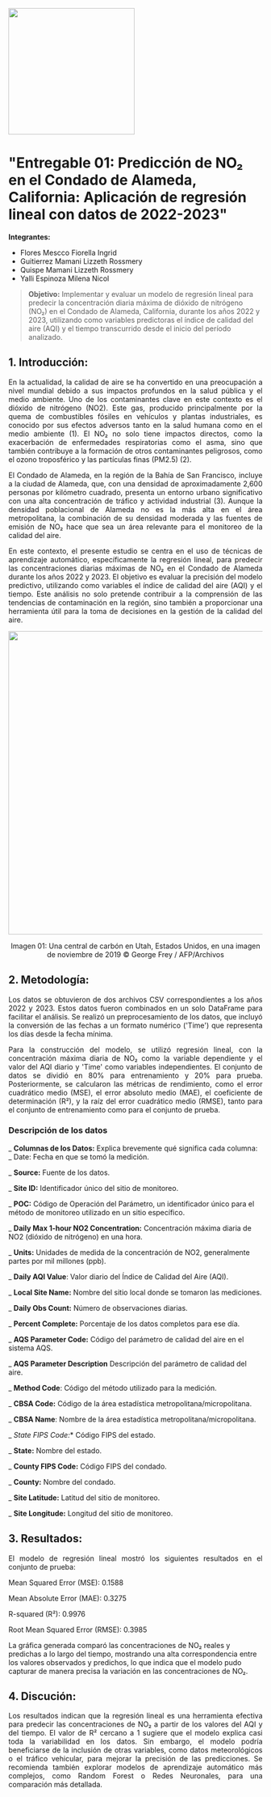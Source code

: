 <p align="left">
  <img src="https://semanadelcannabis.cayetano.edu.pe/assets/img/logo-upch.png" width="250">
 
</p>

# **"Entregable 01: Predicción de NO₂ en el Condado de Alameda, California: Aplicación de regresión lineal con datos de 2022-2023"**

**Integrantes:**

- Flores Mescco Fiorella Ingrid
- Guitierrez Mamani Lizzeth Rossmery
- Quispe Mamani Lizzeth Rossmery 
- Yalli Espinoza Milena Nicol

> **Objetivo:** Implementar y evaluar un modelo de regresión lineal para predecir la concentración diaria máxima de dióxido de nitrógeno (NO₂) en el Condado de Alameda, California, durante los años 2022 y 2023, utilizando como variables predictoras el índice de calidad del aire (AQI) y el tiempo transcurrido desde el inicio del período analizado.

## **1. Introducción:**

<p align="justify">
En la actualidad, la calidad de aire se ha convertido en una preocupación a nivel mundial debido a sus impactos profundos en la salud pública y el medio ambiente. Uno de los contaminantes clave en este contexto es el dióxido de nitrógeno (NO2). Este gas, producido principalmente por la quema de combustibles fósiles en vehículos y plantas industriales, es conocido por sus efectos adversos tanto en la salud humana como en el medio ambiente (1). El NO₂ no solo tiene impactos directos, como la exacerbación de enfermedades respiratorias como el asma, sino que también contribuye a la formación de otros contaminantes peligrosos, como el ozono troposférico y las partículas finas (PM2.5) (2).

<p align="justify">
El Condado de Alameda, en la región de la Bahía de San Francisco, incluye a la ciudad de Alameda, que, con una densidad de aproximadamente 2,600 personas por kilómetro cuadrado, presenta un entorno urbano significativo con una alta concentración de tráfico y actividad industrial (3). Aunque la densidad poblacional de Alameda no es la más alta en el área metropolitana, la combinación de su densidad moderada y las fuentes de emisión de NO₂ hace que sea un área relevante para el monitoreo de la calidad del aire.

<p align="justify">
En este contexto, el presente estudio se centra en el uso de técnicas de aprendizaje automático, específicamente la regresión lineal, para predecir las concentraciones diarias máximas de NO₂ en el Condado de Alameda durante los años 2022 y 2023. El objetivo es evaluar la precisión del modelo predictivo, utilizando como variables el índice de calidad del aire (AQI) y el tiempo. Este análisis no solo pretende contribuir a la comprensión de las tendencias de contaminación en la región, sino también a proporcionar una herramienta útil para la toma de decisiones en la gestión de la calidad del aire.

<div align="center"; style="display: flex; justify-content: space-between;">
  <img src=https://github.com/user-attachments/assets/58c4f557-9cae-4e6f-b0b5-3195177be86d width="600px"/>
</div>

<p align="center">Imagen 01: Una central de carbón en Utah, Estados Unidos, en una imagen de noviembre de 2019 © George Frey / AFP/Archivos</p>

## **2. Metodología:**

<p align="justify">
Los datos se obtuvieron de dos archivos CSV correspondientes a los años 2022 y 2023. Estos datos fueron combinados en un solo DataFrame para facilitar el análisis. Se realizó un preprocesamiento de los datos, que incluyó la conversión de las fechas a un formato numérico ('Time') que representa los días desde la fecha mínima.

<p align="justify">
Para la construcción del modelo, se utilizó regresión lineal, con la concentración máxima diaria de NO₂ como la variable dependiente y el valor del AQI diario y 'Time' como variables independientes. El conjunto de datos se dividió en 80% para entrenamiento y 20% para prueba. Posteriormente, se calcularon las métricas de rendimiento, como el error cuadrático medio (MSE), el error absoluto medio (MAE), el coeficiente de determinación (R²), y la raíz del error cuadrático medio (RMSE), tanto para el conjunto de entrenamiento como para el conjunto de prueba.

### **Descripción de los datos**

_ **Columnas de los Datos:** Explica brevemente qué significa cada columna:
_ Date: Fecha en que se tomó la medición.

_ **Source:** Fuente de los datos.

_ **Site ID:** Identificador único del sitio de monitoreo.

_ **POC:** Código de Operación del Parámetro, un identificador único para el método de monitoreo utilizado en un sitio específico.

_ **Daily Max 1-hour NO2 Concentration:** Concentración máxima diaria de NO2 (dióxido de nitrógeno) en una hora.

_ **Units:** Unidades de medida de la concentración de NO2, generalmente partes por mil millones (ppb).

_ **Daily AQI Value**: Valor diario del Índice de Calidad del Aire (AQI).

_ **Local Site Name:** Nombre del sitio local donde se tomaron las mediciones.

_ **Daily Obs Count:** Número de observaciones diarias.

_ **Percent Complete:** Porcentaje de los datos completos para ese día.

_ **AQS Parameter Code:** Código del parámetro de calidad del aire en el sistema AQS.

_ **AQS Parameter Description** Descripción del parámetro de calidad del aire.

_ **Method Code**: Código del método utilizado para la medición.

_ **CBSA Code:** Código de la área estadística metropolitana/micropolitana.

_ **CBSA Name**: Nombre de la área estadística metropolitana/micropolitana.

_ *State FIPS Code:** Código FIPS del estado.

_ **State:** Nombre del estado.

_ **County FIPS Code:** Código FIPS del condado.

_ **County:** Nombre del condado.

_ **Site Latitude:** Latitud del sitio de monitoreo.

_ **Site Longitude:** Longitud del sitio de monitoreo.


## **3. Resultados:**

<p align="justify">
El modelo de regresión lineal mostró los siguientes resultados en el conjunto de prueba:

Mean Squared Error (MSE): 0.1588

Mean Absolute Error (MAE): 0.3275

R-squared (R²): 0.9976

Root Mean Squared Error (RMSE): 0.3985

La gráfica generada comparó las concentraciones de NO₂ reales y predichas a lo largo del tiempo, mostrando una alta correspondencia entre los valores observados y predichos, lo que indica que el modelo pudo capturar de manera precisa la variación en las concentraciones de NO₂.

## **4. Discución:**

<p align="justify">
Los resultados indican que la regresión lineal es una herramienta efectiva para predecir las concentraciones de NO₂ a partir de los valores del AQI y del tiempo. El valor de R² cercano a 1 sugiere que el modelo explica casi toda la variabilidad en los datos. Sin embargo, el modelo podría beneficiarse de la inclusión de otras variables, como datos meteorológicos o el tráfico vehicular, para mejorar la precisión de las predicciones. Se recomienda también explorar modelos de aprendizaje automático más complejos, como Random Forest o Redes Neuronales, para una comparación más detallada.
